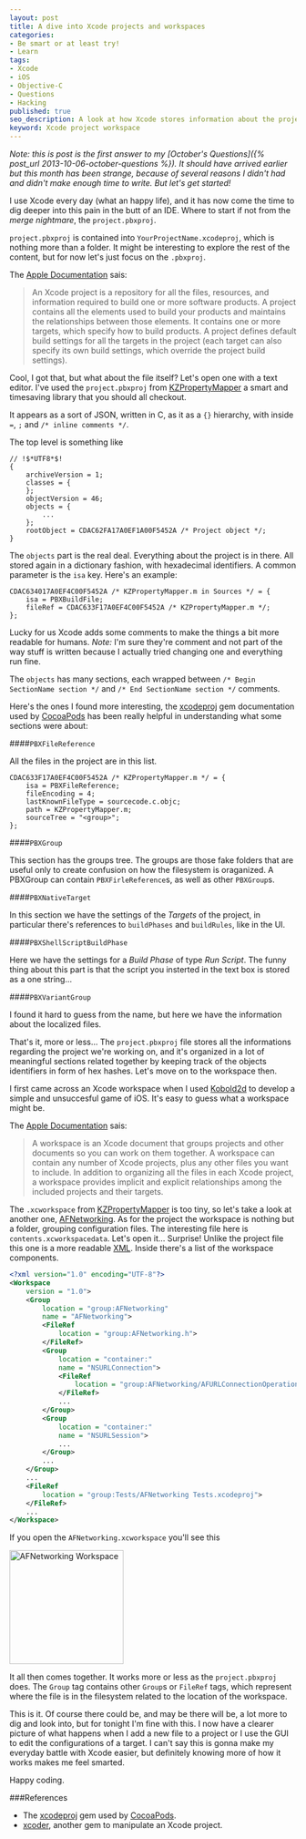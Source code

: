```yaml
---
layout: post
title: A dive into Xcode projects and workspaces
categories:
- Be smart or at least try!
- Learn
tags:
- Xcode
- iOS
- Objective-C
- Questions
- Hacking
published: true
seo_description: A look at how Xcode stores information about the project and the workspace
keyword: Xcode project workspace
---
```


_Note: this is post is the first answer to my [October's Questions]({% post_url 2013-10-06-october-questions %}). It should have arrived earlier but this month has been strange, because of several reasons I didn't had and didn't make enough time to write. But let's get started!_

I use Xcode every day (what an happy life), and it has now come the time to dig deeper into this pain in the butt of an IDE. Where to start if not from the _merge nightmare_, the `project.pbxproj`.

`project.pbxproj` is contained into `YourProjectName.xcodeproj`, which is nothing more than a folder. It might be interesting to explore the rest of the content, but for now let's just focus on the `.pbxproj`.

The [Apple Documentation](https://developer.apple.com/library/ios/featuredarticles/XcodeConcepts/Concept-Projects.html#//apple_ref/doc/uid/TP40009328-CH5-SW1) sais:

> An Xcode project is a repository for all the files, resources, and information required to build one or more software products. A project contains all the elements used to build your products and maintains the relationships between those elements. It contains one or more targets, which specify how to build products. A project defines default build settings for all the targets in the project (each target can also specify its own build settings, which override the project build settings).
 
Cool, I got that, but what about the file itself? Let's open one with a text editor. I've used the `project.pbxproj` from [KZPropertyMapper](https://github.com/krzysztofzablocki/KZPropertyMapper/blob/master/Example/Example.xcodeproj/project.pbxproj) a smart and timesaving library that you should all checkout.

It appears as a sort of JSON, written in C, as it as a `{}` hierarchy, with inside `=`, `;` and `/* inline comments */`.

The top level is something like

```
// !$*UTF8*$!
{
	archiveVersion = 1;
	classes = {
	};
	objectVersion = 46;
	objects = {
		...
	};
	rootObject = CDAC62FA17A0EF1A00F5452A /* Project object */;
}
```

The `objects` part is the real deal. Everything about the project is in there. All stored again in a dictionary fashion, with hexadecimal identifiers. A common parameter is the `isa` key. Here's an example:

```
CDAC634017A0EF4C00F5452A /* KZPropertyMapper.m in Sources */ = {
	isa = PBXBuildFile; 
	fileRef = CDAC633F17A0EF4C00F5452A /* KZPropertyMapper.m */;
};
```

Lucky for us Xcode adds some comments to make the things a bit more readable for humans. _Note:_ I'm sure they're comment and not part of the way stuff is written because I actually tried changing one and everything run fine.

The `objects` has many sections, each wrapped between `/* Begin SectionName section */` and `/* End SectionName section */` comments. 

Here's the ones I found more interesting, the [xcodeproj](http://docs.cocoapods.org/xcodeproj/index.html) gem documentation used by [CocoaPods](http://cocoapods.org/) has been really helpful in understanding what some sections were about:

####`PBXFileReference`

All the files in the project are in this list.

```
CDAC633F17A0EF4C00F5452A /* KZPropertyMapper.m */ = {
	isa = PBXFileReference;
	fileEncoding = 4; 
	lastKnownFileType = sourcecode.c.objc; 
	path = KZPropertyMapper.m; 
	sourceTree = "<group>"; 
};
```

####`PBXGroup`

This section has the groups tree. The groups are those fake folders that are useful only to create confusion on how the filesystem is oraganized. A PBXGroup can contain `PBXFirleReference`s, as well as other `PBXGroup`s. 

####`PBXNativeTarget`

In this section we have the settings of the _Targets_ of the project, in particular there's references to `buildPhases` and `buildRules`, like in the UI.

####`PBXShellScriptBuildPhase`

Here we have the settings for a _Build Phase_ of type _Run Script_. The funny thing about this part is that the script you insterted in the text box is stored as a one string…

####`PBXVariantGroup`

I found it hard to guess from the name, but here we have the information about the localized files.

That's it, more or less… The `project.pbxproj` file stores all the informations regarding the project we're working on, and it's organized in a lot of meaningful sections related together by keeping track of the objects identifiers in form of hex hashes. Let's move on to the workspace then.

I first came across an Xcode workspace when I used [Kobold2d](http://www.kobold2d.com/display/KKSITE/Home) to develop a simple and unsuccesful game of iOS. It's easy to guess what a workspace might be. 

The [Apple Documentation](https://developer.apple.com/library/ios/featuredarticles/XcodeConcepts/Concept-Workspace.html) sais:

> A workspace is an Xcode document that groups projects and other documents so you can work on them together. A workspace can contain any number of Xcode projects, plus any other files you want to include. In addition to organizing all the files in each Xcode project, a workspace provides implicit and explicit relationships among the included projects and their targets.

The `.xcworkspace` from [KZPropertyMapper](https://github.com/krzysztofzablocki/KZPropertyMapper/tree/master/Example/Example.xcworkspace) is too tiny, so let's  take a look at another one, [AFNetworking](https://github.com/AFNetworking/AFNetworking/blob/master/AFNetworking.xcworkspace/contents.xcworkspacedata). As for the project the workspace is nothing but a folder, grouping configuration files. The interesting file here is `contents.xcworkspacedata`. Let's open it… Surprise! Unlike the project file this one is a more readable [XML](http://en.wikipedia.org/wiki/XML). Inside there's a list of the workspace components. 

```xml
<?xml version="1.0" encoding="UTF-8"?>
<Workspace
	version = "1.0">
	<Group
		location = "group:AFNetworking"
		name = "AFNetworking">
		<FileRef
			location = "group:AFNetworking.h">
		</FileRef>
		<Group
			location = "container:"
			name = "NSURLConnection">
			<FileRef
				location = "group:AFNetworking/AFURLConnectionOperation.h">
			</FileRef>
			...
		</Group>
		<Group
			location = "container:"
			name = "NSURLSession">
			...
		</Group>
		...
	</Group>
	...
	<FileRef
		location = "group:Tests/AFNetworking Tests.xcodeproj">
	</FileRef>	
	...
</Workspace>
```

If you open the `AFNetworking.xcworkspace` you'll see this

<!-- I know, I know... inline style is shit :(-->
<img src="{{ site.url }}/assets/2013-10-31/afnetworking_fs.png" style="width: 200px" alt="AFNetworking Workspace"/>

It all then comes together. It works more or less as the `project.pbxproj` does. The `Group` tag contains other `Group`s or `FileRef` tags, which represent where the file is in the filesystem related to the location of the workspace.

This is it. Of course there could be, and may be there will be, a lot more to dig and look into, but for tonight I'm fine with this. I now have a clearer picture of what happens when I add a new file to a project or I use the GUI to edit the configurations of a target. I can't say this is gonna make my everyday battle with Xcode easier, but definitely knowing more of how it works makes me feel smarted.

Happy coding.

###References

* The [xcodeproj](http://docs.cocoapods.org/xcodeproj/index.html) gem used by [CocoaPods]().
* [xcoder](https://github.com/rayh/xcoder), another gem to manipulate an Xcode project. 
